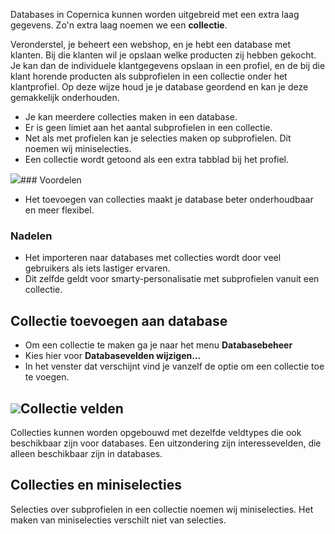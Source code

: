 Databases in Copernica kunnen worden uitgebreid met een extra laag
gegevens. Zo'n extra laag noemen we een **collectie**.

Veronderstel, je beheert een webshop, en je hebt een database met
klanten. Bij die klanten wil je opslaan welke producten zij hebben
gekocht. Je kan dan de individuele klantgegevens opslaan in een profiel,
en de bij die klant horende producten als subprofielen in een collectie
onder het klantprofiel. Op deze wijze houd je je database geordend en
kan je deze gemakkelijk onderhouden.

-   Je kan meerdere collecties maken in een database.
-   Er is geen limiet aan het aantal subprofielen in een collectie.
-   Net als met profielen kan je selecties maken op subprofielen. Dit
    noemen wij miniselecties.
-   Een collectie wordt getoond als een extra tabblad bij het profiel.

![](Documentation/databases-collection-tab.png)\#\#\# Voordelen

-   Het toevoegen van collecties maakt je database beter onderhoudbaar
    en meer flexibel.

### Nadelen

-   Het importeren naar databases met collecties wordt door veel
    gebruikers als iets lastiger ervaren.
-   Dit zelfde geldt voor smarty-personalisatie met subprofielen vanuit
    een collectie.

Collectie toevoegen aan database
--------------------------------

-   Om een collectie te maken ga je naar het menu **Databasebeheer**
-   Kies hier voor **Databasevelden wijzigen...**
-   In het venster dat verschijnt vind je vanzelf de optie om een
    collectie toe te voegen.

![](Documentation/databases-add-collection.png)Collectie velden
---------------------------------------------------------------

Collecties kunnen worden opgebouwd met dezelfde veldtypes die ook
beschikbaar zijn voor databases. Een uitzondering zijn interessevelden,
die alleen beschikbaar zijn in databases.

Collecties en miniselecties
---------------------------

Selecties over subprofielen in een collectie noemen wij miniselecties.
Het maken van miniselecties verschilt niet van selecties.
